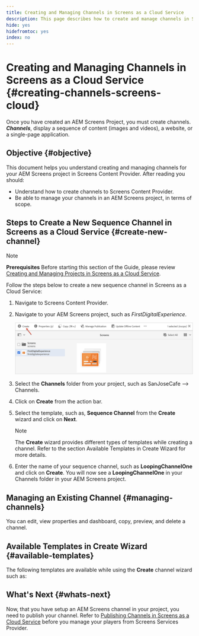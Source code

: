 ```yaml
---
title: Creating and Managing Channels in Screens as a Cloud Service
description: This page describes how to create and manage channels in Screens as a Cloud Service.
hide: yes
hidefromtoc: yes
index: no
---
```


# Creating and Managing Channels in Screens as a Cloud Service {#creating-channels-screens-cloud}

Once you have created an AEM Screens Project, you must create channels.
***Channels***, display a sequence of content (images and videos), a website, or a single-page application.

## Objective {#objective}

This document helps you understand creating and managing channels for your AEM Screens project in Screens Content Provider. After reading you should:

* Understand how to create channels to Screens Content Provider.
* Be able to manage your channels in an AEM Screens project, in terms of scope.

## Steps to Create a New Sequence Channel in Screens as a Cloud Service {#create-new-channel}

>[!NOTE]
>**Prerequisites**
>Before starting this section of the Guide, please review [Creating and Managing Projects in Screens as a Cloud Service](/help/screens-cloud/creating-content/creating-projects-screens-cloud.md).

Follow the steps below to create a new sequence channel in Screens as a Cloud Service:

1. Navigate to Screens Content Provider.

1. Navigate to your AEM Screens project, such as *FirstDigitalExperience*.

   ![](/help/screens-cloud/assets/create-content/create-channel1.png)

1. Select the **Channels** folder from your project, such as SanJoseCafe --> Channels.
1. Click on **Create** from the action bar.
1. Select the template, such as, **Sequence Channel** from the **Create** wizard and click on **Next**.

   >[!NOTE]
   > The **Create** wizard provides different types of templates while creating a channel. Refer to the section Available Templates in Create Wizard for more details.

1. Enter the name of your sequence channel, such as **LoopingChannelOne** and click on **Create**.
   You will now see a **LoopingChannelOne** in your Channels folder in your AEM Screens project.

## Managing an Existing Channel {#managing-channels}

You can edit, view properties and dashboard, copy, preview, and delete a channel.

## Available Templates in Create Wizard {#available-templates}

The following templates are available while using the **Create** channel wizard such as:

## What's Next {#whats-next}

Now, that you have setup an AEM Screens channel in your project, you need to publish your channel. Refer to [Publishing Channels in Screens as a Cloud Service](/help/screens-cloud/creating-content/manage-publish.md) before you manage your players from Screens Services Provider.